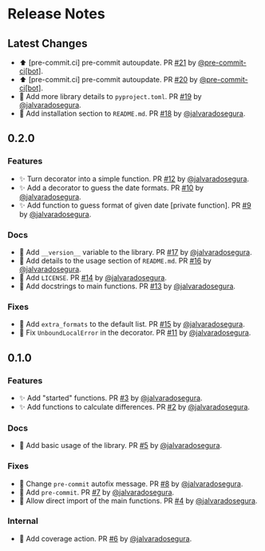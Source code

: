 # Release Notes

## Latest Changes

* ⬆ [pre-commit.ci] pre-commit autoupdate. PR [#21](https://github.com/jalvaradosegura/date-operations/pull/21) by [@pre-commit-ci[bot]](https://github.com/apps/pre-commit-ci).
* ⬆ [pre-commit.ci] pre-commit autoupdate. PR [#20](https://github.com/jalvaradosegura/date-operations/pull/20) by [@pre-commit-ci[bot]](https://github.com/apps/pre-commit-ci).
* 📝 Add more library details to `pyproject.toml`. PR [#19](https://github.com/jalvaradosegura/date-operations/pull/19) by [@jalvaradosegura](https://github.com/jalvaradosegura).
* 📝 Add installation section to `README.md`. PR [#18](https://github.com/jalvaradosegura/date-operations/pull/18) by [@jalvaradosegura](https://github.com/jalvaradosegura).

## 0.2.0

### Features
* ✨ Turn decorator into a simple function. PR [#12](https://github.com/jalvaradosegura/date-operations/pull/12) by [@jalvaradosegura](https://github.com/jalvaradosegura).
* ✨ Add a decorator to guess the date formats. PR [#10](https://github.com/jalvaradosegura/date-operations/pull/10) by [@jalvaradosegura](https://github.com/jalvaradosegura).
* ✨ Add function to guess format of given date [private function]. PR [#9](https://github.com/jalvaradosegura/date-operations/pull/9) by [@jalvaradosegura](https://github.com/jalvaradosegura).

### Docs
* 📝 Add `__version__` variable to the library. PR [#17](https://github.com/jalvaradosegura/date-operations/pull/17) by [@jalvaradosegura](https://github.com/jalvaradosegura).
* 📝 Add details to the usage section of `README.md`. PR [#16](https://github.com/jalvaradosegura/date-operations/pull/16) by [@jalvaradosegura](https://github.com/jalvaradosegura).
* 📝 Add `LICENSE`. PR [#14](https://github.com/jalvaradosegura/date-operations/pull/14) by [@jalvaradosegura](https://github.com/jalvaradosegura).
* 📝 Add docstrings to main functions. PR [#13](https://github.com/jalvaradosegura/date-operations/pull/13) by [@jalvaradosegura](https://github.com/jalvaradosegura).

### Fixes
* 🐛 Add `extra_formats` to the default list. PR [#15](https://github.com/jalvaradosegura/date-operations/pull/15) by [@jalvaradosegura](https://github.com/jalvaradosegura).
* 🐛 Fix `UnboundLocalError` in the decorator. PR [#11](https://github.com/jalvaradosegura/date-operations/pull/11) by [@jalvaradosegura](https://github.com/jalvaradosegura).

## 0.1.0

### Features
* ✨ Add "started" functions. PR [#3](https://github.com/jalvaradosegura/date-operations/pull/3) by [@jalvaradosegura](https://github.com/jalvaradosegura).
* ✨ Add functions to calculate differences. PR [#2](https://github.com/jalvaradosegura/date-operations/pull/2) by [@jalvaradosegura](https://github.com/jalvaradosegura).

### Docs
* 📝 Add basic usage of the library. PR [#5](https://github.com/jalvaradosegura/date-operations/pull/5) by [@jalvaradosegura](https://github.com/jalvaradosegura).

### Fixes
* 🎨 Change `pre-commit` autofix message. PR [#8](https://github.com/jalvaradosegura/date-operations/pull/8) by [@jalvaradosegura](https://github.com/jalvaradosegura).
* 🎨 Add `pre-commit`. PR [#7](https://github.com/jalvaradosegura/date-operations/pull/7) by [@jalvaradosegura](https://github.com/jalvaradosegura).
* 🎨 Allow direct import of the main functions. PR [#4](https://github.com/jalvaradosegura/date-operations/pull/4) by [@jalvaradosegura](https://github.com/jalvaradosegura).

### Internal
* 💚 Add coverage action. PR [#6](https://github.com/jalvaradosegura/date-operations/pull/6) by [@jalvaradosegura](https://github.com/jalvaradosegura).
